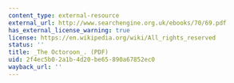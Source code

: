 ```yaml
---
content_type: external-resource
external_url: http://www.searchengine.org.uk/ebooks/70/69.pdf
has_external_license_warning: true
license: https://en.wikipedia.org/wiki/All_rights_reserved
status: ''
title: _The Octoroon_. (PDF)
uid: 2f4ec5b0-2a1b-4d20-be65-890a67852ec0
wayback_url: ''
---
```

